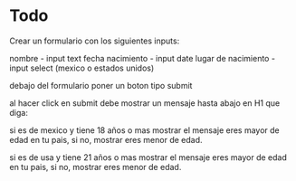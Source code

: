 # Todo

Crear un formulario con los siguientes inputs:

nombre - input text
fecha nacimiento - input date
lugar de nacimiento - input select (mexico o estados unidos)

debajo del formulario poner un boton tipo submit

al hacer click en submit debe mostrar un mensaje hasta abajo en H1
que diga:

si es de mexico y tiene 18 años o mas mostrar el mensaje eres mayor de edad en tu pais, si no, mostrar eres menor de edad.

si es de usa y tiene 21 años o mas mostrar el mensaje eres mayor de edad en tu pais, si no, mostrar eres menor de edad.

